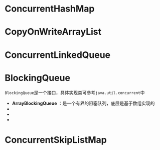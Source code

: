 # ConcurrentHashMap

# CopyOnWriteArrayList

# ConcurrentLinkedQueue

# BlockingQueue

`BlockingQueue`是一个接口，具体实现类可参考`java.util.concurrent`中

- **ArrayBlockingQueue** ：是一个有界的阻塞队列，底层是基于数组实现的
-
-
-

# ConcurrentSkipListMap
